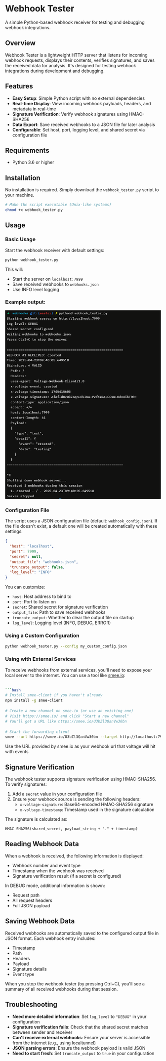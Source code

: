 # Webhook Tester

A simple Python-based webhook receiver for testing and debugging webhook integrations.

## Overview

Webhook Tester is a lightweight HTTP server that listens for incoming webhook requests, displays their contents, verifies signatures, and saves the received data for analysis. It's designed for testing webhook integrations during development and debugging.

## Features

- **Easy Setup**: Simple Python script with no external dependencies
- **Real-time Display**: View incoming webhook payloads, headers, and metadata in real-time
- **Signature Verification**: Verify webhook signatures using HMAC-SHA256
- **Data Export**: Save received webhooks to a JSON file for later analysis
- **Configurable**: Set host, port, logging level, and shared secret via configuration file

## Requirements

- Python 3.6 or higher

## Installation

No installation is required. Simply download the `webhook_tester.py` script to your machine.

```bash
# Make the script executable (Unix-like systems)
chmod +x webhook_tester.py
```

## Usage

### Basic Usage

Start the webhook receiver with default settings:

```bash
python webhook_tester.py
```

This will:
- Start the server on `localhost:7999`
- Save received webhooks to `webhooks.json`
- Use INFO level logging

### Example output:
![Example output](./ksnip_20250423-094034.png)

### Configuration File

The script uses a JSON configuration file (default: `webhook_config.json`). If the file doesn't exist, a default one will be created automatically with these settings:

```json
{
  "host": "localhost",
  "port": 7999,
  "secret": null,
  "output_file": "webhooks.json",
  "truncate_output": false,
  "log_level": "INFO"
}
```

You can customize:
- `host`: Host address to bind to
- `port`: Port to listen on
- `secret`: Shared secret for signature verification
- `output_file`: Path to save received webhooks
- `truncate_output`: Whether to clear the output file on startup
- `log_level`: Logging level (INFO, DEBUG, ERROR)

### Using a Custom Configuration

```bash
python webhook_tester.py --config my_custom_config.json
```

### Using with External Services

To receive webhooks from external services, you'll need to expose your local server to the internet. You can use a tool like [smee.io](https://smee.io/):

```bash

```bash
# Install smee-client if you haven't already
npm install -g smee-client

# Create a new channel on smee.io (or use an existing one)
# Visit https://smee.io/ and click "Start a new channel"
# You'll get a URL like https://smee.io/U3bZl3QanVw30bn

# Start the forwarding client
smee --url https://smee.io/U3bZl3QanVw30bn --target http://localhost:7999
```

Use the URL provided by smee.io as your webhook url that voltage will hit with events

## Signature Verification

The webhook tester supports signature verification using HMAC-SHA256. To verify signatures:

1. Add a `secret` value in your configuration file
2. Ensure your webhook source is sending the following headers:
   - `x-voltage-signature`: Base64-encoded HMAC-SHA256 signature
   - `x-voltage-timestamp`: Timestamp used in the signature calculation

The signature is calculated as:
```
HMAC-SHA256(shared_secret, payload_string + "." + timestamp)
```

## Reading Webhook Data

When a webhook is received, the following information is displayed:

- Webhook number and event type
- Timestamp when the webhook was received
- Signature verification result (if a secret is configured)

In DEBUG mode, additional information is shown:
- Request path
- All request headers
- Full JSON payload

## Saving Webhook Data

Received webhooks are automatically saved to the configured output file in JSON format. Each webhook entry includes:
- Timestamp
- Path
- Headers
- Payload
- Signature details
- Event type

When you stop the webhook tester (by pressing Ctrl+C), you'll see a summary of all received webhooks during that session.

## Troubleshooting

- **Need more detailed information**: Set `log_level` to `"DEBUG"` in your configuration
- **Signature verification fails**: Check that the shared secret matches between sender and receiver
- **Can't receive external webhooks**: Ensure your server is accessible from the internet (e.g., using localtunnel)
- **JSON parsing errors**: Ensure the webhook payload is valid JSON
- **Need to start fresh**: Set `truncate_output` to `true` in your configuration
